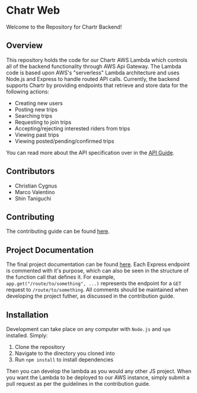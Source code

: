 # Chatr Web

Welcome to the Repository for Chartr Backend!

## Overview

This repository holds the code for our Chartr AWS Lambda which controls all of the backend functionality through AWS Api Gateway. 
The Lambda code is based upon AWS's "serverless" Lambda architecture and uses Node.js and Express to handle routed API calls. Currently, the backend supports Chartr by providing endpoints that retrieve and store data for the following actions:
* Creating new users
* Posting new trips
* Searching trips
* Requesting to join trips
* Accepting/rejecting interested riders from trips
* Viewing past trips
* Viewing posted/pending/confirmed trips

You can read more about the API specification over in the [API Guide](API_GUIDE.md).


## Contributors

* Christian Cygnus
* Marco Valentino
* Shin Taniguchi

## Contributing

The contributing guide can be found [here](CONTRIBUTING.md).

## Project Documentation

The final project documentation can be found [here](project_documentation.pdf). Each Express endpoint is commented with it's purpose, which can also be seen in the structure of the function call that defines it. For example, `app.get("/route/to/something", ...)` represents the endpoint for a `GET` request to `/route/to/something`. All comments should be maintained when developing the project futher, as discussed in the contribution guide.

## Installation

Development can take place on any computer with `Node.js` and `npm` installed. Simply:

1. Clone the repository
2. Navigate to the directory you cloned into
3. Run `npm install` to install dependencies

Then you can develop the lambda as you would any other JS project. When you want the Lambda to be deployed to our AWS instance, simply submit a pull request as per the guidelines in the contribution guide.
